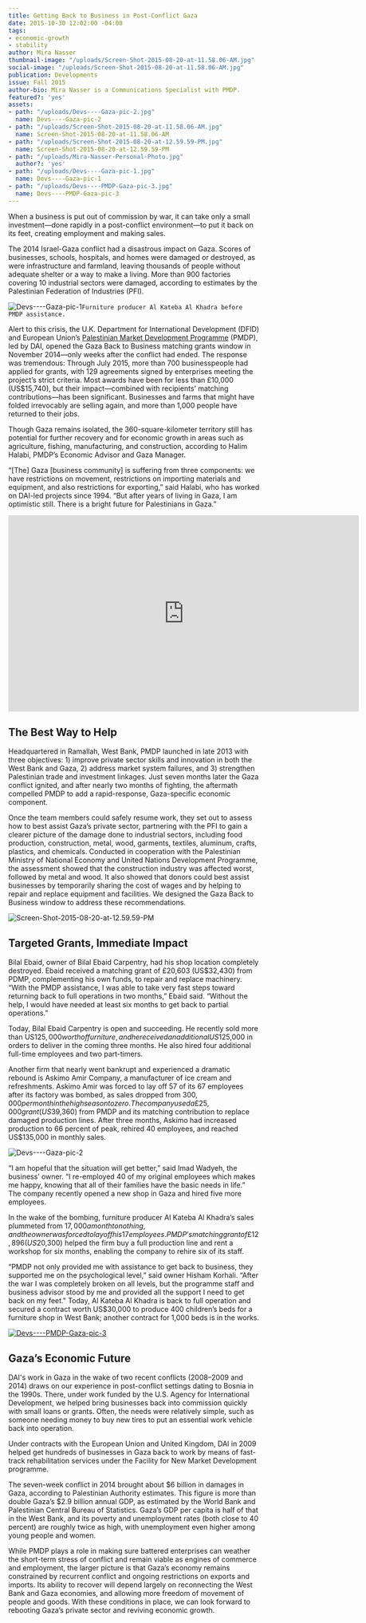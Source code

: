 ```yaml
---
title: Getting Back to Business in Post-Conflict Gaza
date: 2015-10-30 12:02:00 -04:00
tags:
- economic-growth
- stability
author: Mira Nasser
thumbnail-image: "/uploads/Screen-Shot-2015-08-20-at-11.58.06-AM.jpg"
social-image: "/uploads/Screen-Shot-2015-08-20-at-11.58.06-AM.jpg"
publication: Developments
issue: Fall 2015
author-bio: Mira Nasser is a Communications Specialist with PMDP.
featured?: 'yes'
assets:
- path: "/uploads/Devs----Gaza-pic-2.jpg"
  name: Devs----Gaza-pic-2
- path: "/uploads/Screen-Shot-2015-08-20-at-11.58.06-AM.jpg"
  name: Screen-Shot-2015-08-20-at-11.58.06-AM
- path: "/uploads/Screen-Shot-2015-08-20-at-12.59.59-PM.jpg"
  name: Screen-Shot-2015-08-20-at-12.59.59-PM
- path: "/uploads/Mira-Nasser-Personal-Photo.jpg"
  author?: 'yes'
- path: "/uploads/Devs----Gaza-pic-1.jpg"
  name: Devs----Gaza-pic-1
- path: "/uploads/Devs----PMDP-Gaza-pic-3.jpg"
  name: Devs----PMDP-Gaza-pic-3
---
```


When a business is put out of commission by war, it can take only a small investment—done rapidly in a post-conflict environment—to put it back on its feet, creating employment and making sales.




The 2014 Israel-Gaza conflict had a disastrous impact on Gaza. Scores of businesses, schools, hospitals, and homes were damaged or destroyed, as were infrastructure and farmland, leaving thousands of people without adequate shelter or a way to make a living. More than 900 factories covering 10 industrial sectors were damaged, according to estimates by the Palestinian Federation of Industries (PFI).

![Devs----Gaza-pic-1](/uploads/Devs----Gaza-pic-1.jpg)`Furniture producer Al Kateba Al Khadra before PMDP assistance.`

Alert to this crisis, the U.K. Department for International Development (DFID) and European Union’s [Palestinian Market Development Programme](http://dai.com/our-work/projects/palestinian-market-development-programme-pmdp) (PMDP), led by DAI, opened the Gaza Back to Business matching grants window in November 2014—only weeks after the conflict had ended. The response was tremendous: Through July 2015, more than 700 businesspeople had applied for grants, with 129 agreements signed by enterprises meeting the project’s strict criteria. Most awards have been for less than £10,000 (US$15,740), but their impact—combined with recipients’ matching contributions—has been significant. Businesses and farms that might have folded irrevocably are selling again, and more than 1,000 people have returned to their jobs.

Though Gaza remains isolated, the 360-square-kilometer territory still has potential for further recovery and for economic growth in areas such as agriculture, fishing, manufacturing, and construction, according to Halim Halabi, PMDP’s Economic Advisor and Gaza Manager. 

“[The] Gaza [business community] is suffering from three components: we have restrictions on movement, restrictions on importing materials and equipment, and also restrictions for exporting,” said Halabi, who has worked on DAI-led projects since 1994. “But after years of living in Gaza, I am optimistic still. There is a bright future for Palestinians in Gaza.”

<p><iframe allowfullscreen="" frameborder="0" height="394" mozallowfullscreen="" src="https://player.vimeo.com/video/131914685" webkitallowfullscreen="" width="703"></iframe></p>

## The Best Way to Help

Headquartered in Ramallah, West Bank, PMDP launched in late 2013 with three objectives: 1) improve private sector skills and innovation in both the West Bank and Gaza, 2) address market system failures, and 3) strengthen Palestinian trade and investment linkages. Just seven months later the Gaza conflict ignited, and after nearly two months of fighting, the aftermath compelled PMDP to add a rapid-response, Gaza-specific economic component.

Once the team members could safely resume work, they set out to assess how to best assist Gaza’s private sector, partnering with the PFI to gain a clearer picture of the damage done to industrial sectors, including food production, construction, metal, wood, garments, textiles, aluminum, crafts, plastics, and chemicals. Conducted in cooperation with the Palestinian Ministry of National Economy and United Nations Development Programme, the assessment showed that the construction industry was affected worst, followed by metal and wood. It also showed that donors could best assist businesses by temporarily sharing the cost of wages and by helping to repair and replace equipment and facilities. We designed the Gaza Back to Business window to address these recommendations.

![Screen-Shot-2015-08-20-at-12.59.59-PM](/uploads/Screen-Shot-2015-08-20-at-12.59.59-PM.jpg) 

## Targeted Grants, Immediate Impact

Bilal Ebaid, owner of Bilal Ebaid Carpentry, had his shop location completely destroyed. Ebaid received a matching grant of £20,603 (US$32,430) from PDMP, complementing his own funds, to repair and replace machinery. “With the PMDP assistance, I was able to take very fast steps toward returning back to full operations in two months,” Ebaid said. “Without the help, I would have needed at least six months to get back to partial operations.”

Today, Bilal Ebaid Carpentry is open and succeeding. He recently sold more than US$125,000 worth of furniture, and he received an additional US$125,000 in orders to deliver in the coming three months. He also hired four additional full-time employees and two part-timers.

Another firm that nearly went bankrupt and experienced a dramatic rebound is Askimo Amir Company, a manufacturer of ice cream and refreshments. Askimo Amir was forced to lay off 57 of its 67 employees after its factory was bombed, as sales dropped from $300,000 per month in the high season to zero. The company used a £25,000 grant (US$39,360) from PMDP and its matching contribution to replace damaged production lines. After three months, Askimo had increased production to 66 percent of peak, rehired 40 employees, and reached US$135,000 in monthly sales.

![Devs----Gaza-pic-2](/uploads/Devs----Gaza-pic-2.jpg) 

“I am hopeful that the situation will get better,” said Imad Wadyeh, the business’ owner. “I re-employed 40 of my original employees which makes me happy, knowing that all of their families have the basic needs in life.” The company recently opened a new shop in Gaza and hired five more employees.

In the wake of the bombing, furniture producer Al Kateba Al Khadra’s sales plummeted from $17,000 a month to nothing, and the owner was forced to lay off his 17 employees. PMDP’s matching grant of £12,896 (US$20,300) helped the firm buy a full production line and rent a workshop for six months, enabling the company to rehire six of its staff.

“PMDP not only provided me with assistance to get back to business, they supported me on the psychological level,” said owner Hisham Korhali. “After the war I was completely broken on all levels, but the programme staff and business advisor stood by me and provided all the support I need to get back on my feet." Today, Al Kateba Al Khadra is back to full operation and secured a contract worth US$30,000 to produce 400 children’s beds for a furniture shop in West Bank; another contract for 1,000 beds is in the works.

[![Devs----PMDP-Gaza-pic-3](/uploads/Devs----PMDP-Gaza-pic-3.jpg)](http://www.pmdp.ps/) 

## Gaza’s Economic Future

DAI's work in Gaza in the wake of two recent conflicts (2008–2009 and 2014) draws on our experience in post-conflict settings dating to Bosnia in the 1990s. There, under work funded by the U.S. Agency for International Development, we helped bring businesses back into commission quickly with small loans or grants. Often, the needs were relatively simple, such as someone needing money to buy new tires to put an essential work vehicle back into operation.

Under contracts with the European Union and United Kingdom, DAI in 2009 helped get hundreds of businesses in Gaza back to work by means of fast-track rehabilitation services under the Facility for New Market Development programme. 

The seven-week conflict in 2014 brought about $6 billion in damages in Gaza, according to Palestinian Authority estimates. This figure is more than double Gaza’s $2.9 billion annual GDP, as estimated by the World Bank and Palestinian Central Bureau of Statistics. Gaza’s GDP per capita is half of that in the West Bank, and its poverty and unemployment rates (both close to 40 percent) are roughly twice as high, with unemployment even higher among young people and women. 

While PMDP plays a role in making sure battered enterprises can weather the short-term stress of conflict and remain viable as engines of commerce and employment, the larger picture is that Gaza’s economy remains constrained by recurrent conflict and ongoing restrictions on exports and imports. Its ability to recover will depend largely on reconnecting the West Bank and Gaza economies, and allowing more freedom of movement of people and goods. With these conditions in place, we can look forward to rebooting Gaza’s private sector and reviving economic growth.